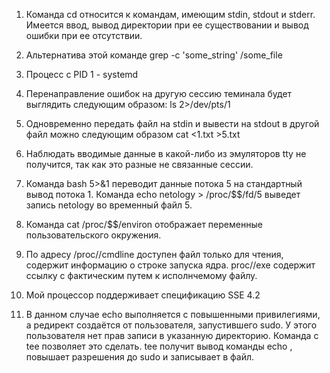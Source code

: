 1. Команда cd относится к командам, имеющим stdin, stdout и stderr. Имеется ввод, вывод директории при ее существовании и вывод ошибки при ее отсутствии.  
2. Альтернатива этой команде  grep -c 'some_string' /some_file    
3. Процесс с PID 1 - systemd  
4. Перенаправление ошибок на другую сессию теминала будет выглядить следующим образом: ls 2>/dev/pts/1  
5. Одновременно передать файл на stdin и вывести на stdout в другой файл можно следующим образом cat <1.txt >5.txt   
6. Наблюдать вводимые данные в какой-либо из эмуляторов tty не получится, так как это разные не связанные сессии.  
7. Команда bash 5>&1 переводит данные потока 5 на стандартный вывод потока 1. Команда echo netology > /proc/$$/fd/5 выведет запись netology во временный файл 5.  

9. Команда cat /proc/$$/environ отображает переменные пользовательского окружения.
10. По адресу /proc/<PID>/cmdline доступен файл только для чтения, содержит информацию о строке запуска ядра. proc/<PID>/exe содержит ссылку с фактическим путем к исполнчемому файлу.  
11. Мой процессор поддерживает спецификацию SSE 4.2  

13. В данном случае echo выполняется с повышенными привилегиями, а редирект создаётся от пользователя, запустившего sudo. У этого пользователя нет прав записи в указанную директорию. Команда с tee позволяет это сделать. tee получит вывод команды echo , повышает разрешения до sudo и записывает в файл.
